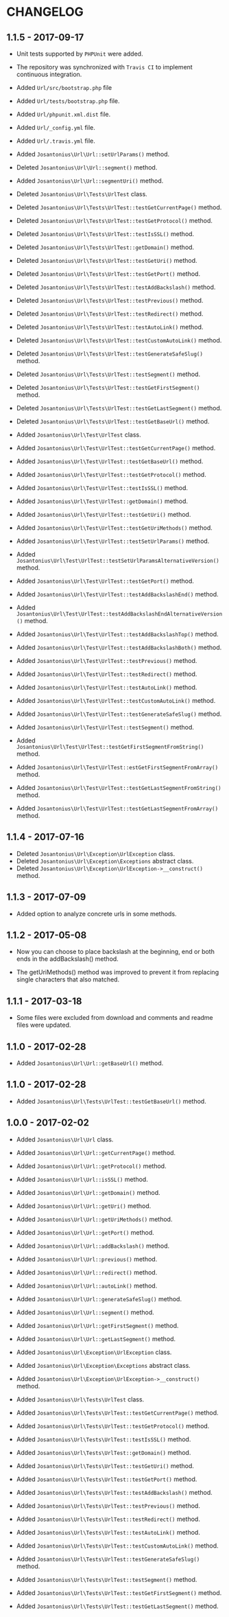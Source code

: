 # CHANGELOG

## 1.1.5 - 2017-09-17

* Unit tests supported by `PHPUnit` were added.

* The repository was synchronized with `Travis CI` to implement continuous integration.
 
* Added `Url/src/bootstrap.php` file

* Added `Url/tests/bootstrap.php` file.

* Added `Url/phpunit.xml.dist` file.
* Added `Url/_config.yml` file.
* Added `Url/.travis.yml` file.

* Added `Josantonius\Url\Url::setUrlParams()` method.

* Deleted `Josantonius\Url\Url::segment()` method.

* Added `Josantonius\Url\Url::segmentUri()` method.

* Deleted `Josantonius\Url\Tests\UrlTest` class.
* Deleted `Josantonius\Url\Tests\UrlTest::testGetCurrentPage()` method.
* Deleted `Josantonius\Url\Tests\UrlTest::testGetProtocol()` method.
* Deleted `Josantonius\Url\Tests\UrlTest::testIsSSL()` method.
* Deleted `Josantonius\Url\Tests\UrlTest::getDomain()` method.
* Deleted `Josantonius\Url\Tests\UrlTest::testGetUri()` method.
* Deleted `Josantonius\Url\Tests\UrlTest::testGetPort()` method.
* Deleted `Josantonius\Url\Tests\UrlTest::testAddBackslash()` method.
* Deleted `Josantonius\Url\Tests\UrlTest::testPrevious()` method.
* Deleted `Josantonius\Url\Tests\UrlTest::testRedirect()` method.
* Deleted `Josantonius\Url\Tests\UrlTest::testAutoLink()` method.
* Deleted `Josantonius\Url\Tests\UrlTest::testCustomAutoLink()` method.
* Deleted `Josantonius\Url\Tests\UrlTest::testGenerateSafeSlug()` method.
* Deleted `Josantonius\Url\Tests\UrlTest::testSegment()` method.
* Deleted `Josantonius\Url\Tests\UrlTest::testGetFirstSegment()` method.
* Deleted `Josantonius\Url\Tests\UrlTest::testGetLastSegment()` method.
* Deleted `Josantonius\Url\Tests\UrlTest::testGetBaseUrl()` method.

* Added `Josantonius\Url\Test\UrlTest` class.
* Added `Josantonius\Url\Test\UrlTest::testGetCurrentPage()` method.
* Added `Josantonius\Url\Test\UrlTest::testGetBaseUrl()` method.
* Added `Josantonius\Url\Test\UrlTest::testGetProtocol()` method.
* Added `Josantonius\Url\Test\UrlTest::testIsSSL()` method.
* Added `Josantonius\Url\Test\UrlTest::getDomain()` method.
* Added `Josantonius\Url\Test\UrlTest::testGetUri()` method.
* Added `Josantonius\Url\Test\UrlTest::testGetUriMethods()` method.
* Added `Josantonius\Url\Test\UrlTest::testSetUrlParams()` method.
* Added `Josantonius\Url\Test\UrlTest::testSetUrlParamsAlternativeVersion()` method.
* Added `Josantonius\Url\Test\UrlTest::testGetPort()` method.
* Added `Josantonius\Url\Test\UrlTest::testAddBackslashEnd()` method.
* Added `Josantonius\Url\Test\UrlTest::testAddBackslashEndAlternativeVersion()` method.
* Added `Josantonius\Url\Test\UrlTest::testAddBackslashTop()` method.
* Added `Josantonius\Url\Test\UrlTest::testAddBackslashBoth()` method.
* Added `Josantonius\Url\Test\UrlTest::testPrevious()` method.
* Added `Josantonius\Url\Test\UrlTest::testRedirect()` method.
* Added `Josantonius\Url\Test\UrlTest::testAutoLink()` method.
* Added `Josantonius\Url\Test\UrlTest::testCustomAutoLink()` method.
* Added `Josantonius\Url\Test\UrlTest::testGenerateSafeSlug()` method.
* Added `Josantonius\Url\Test\UrlTest::testSegment()` method.
* Added `Josantonius\Url\Test\UrlTest::testGetFirstSegmentFromString()` method.
* Added `Josantonius\Url\Test\UrlTest::estGetFirstSegmentFromArray()` method.
* Added `Josantonius\Url\Test\UrlTest::testGetLastSegmentFromString()` method.
* Added `Josantonius\Url\Test\UrlTest::testGetLastSegmentFromArray()` method.

## 1.1.4 - 2017-07-16

* Deleted `Josantonius\Url\Exception\UrlException` class.
* Deleted `Josantonius\Url\Exception\Exceptions` abstract class.
* Deleted `Josantonius\Url\Exception\UrlException->__construct()` method.

## 1.1.3 - 2017-07-09

* Added option to analyze concrete urls in some methods.

## 1.1.2 - 2017-05-08

* Now you can choose to place backslash at the beginning, end or both ends in the addBackslash() method.

* The getUriMethods() method was improved to prevent it from replacing single characters that also matched.

## 1.1.1 - 2017-03-18

* Some files were excluded from download and comments and readme files were updated.

## 1.1.0 - 2017-02-28

* Added `Josantonius\Url\Url::getBaseUrl()` method.

## 1.1.0 - 2017-02-28

* Added `Josantonius\Url\Tests\UrlTest::testGetBaseUrl()` method.

## 1.0.0 - 2017-02-02

* Added `Josantonius\Url\Url` class.
* Added `Josantonius\Url\Url::getCurrentPage()` method.
* Added `Josantonius\Url\Url::getProtocol()` method.
* Added `Josantonius\Url\Url::isSSL()` method.
* Added `Josantonius\Url\Url::getDomain()` method.
* Added `Josantonius\Url\Url::getUri()` method.
* Added `Josantonius\Url\Url::getUriMethods()` method.
* Added `Josantonius\Url\Url::getPort()` method.
* Added `Josantonius\Url\Url::addBackslash()` method.
* Added `Josantonius\Url\Url::previous()` method.
* Added `Josantonius\Url\Url::redirect()` method.
* Added `Josantonius\Url\Url::autoLink()` method.
* Added `Josantonius\Url\Url::generateSafeSlug()` method.
* Added `Josantonius\Url\Url::segment()` method.
* Added `Josantonius\Url\Url::getFirstSegment()` method.
* Added `Josantonius\Url\Url::getLastSegment()` method.

* Added `Josantonius\Url\Exception\UrlException` class.
* Added `Josantonius\Url\Exception\Exceptions` abstract class.
* Added `Josantonius\Url\Exception\UrlException->__construct()` method.

* Added `Josantonius\Url\Tests\UrlTest` class.
* Added `Josantonius\Url\Tests\UrlTest::testGetCurrentPage()` method.
* Added `Josantonius\Url\Tests\UrlTest::testGetProtocol()` method.
* Added `Josantonius\Url\Tests\UrlTest::testIsSSL()` method.
* Added `Josantonius\Url\Tests\UrlTest::getDomain()` method.
* Added `Josantonius\Url\Tests\UrlTest::testGetUri()` method.
* Added `Josantonius\Url\Tests\UrlTest::testGetPort()` method.
* Added `Josantonius\Url\Tests\UrlTest::testAddBackslash()` method.
* Added `Josantonius\Url\Tests\UrlTest::testPrevious()` method.
* Added `Josantonius\Url\Tests\UrlTest::testRedirect()` method.
* Added `Josantonius\Url\Tests\UrlTest::testAutoLink()` method.
* Added `Josantonius\Url\Tests\UrlTest::testCustomAutoLink()` method.
* Added `Josantonius\Url\Tests\UrlTest::testGenerateSafeSlug()` method.
* Added `Josantonius\Url\Tests\UrlTest::testSegment()` method.
* Added `Josantonius\Url\Tests\UrlTest::testGetFirstSegment()` method.
* Added `Josantonius\Url\Tests\UrlTest::testGetLastSegment()` method.
